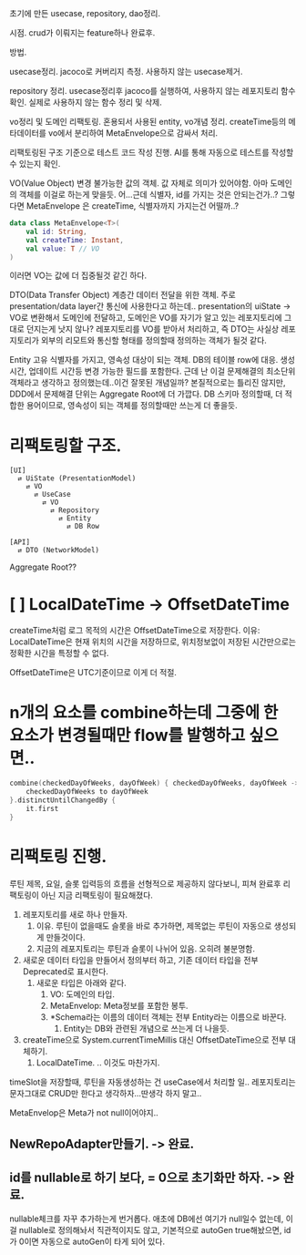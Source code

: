 초기에 만든 usecase, repository, dao정리.

시점. crud가 이뤄지는 feature하나 완료후.

방법.

usecase정리.
jacoco로 커버리지 측정.
사용하지 않는 usecase제거.

repository 정리.
usecase정리후 jacoco를 실행하여, 사용하지 않는 레포지토리 함수 확인.
실제로 사용하지 않는 함수 정리 및 삭제.

vo정리 및 도메인 리팩토링.
혼용되서 사용된 entity, vo개념 정리.
createTime등의 메타데이터를 vo에서 분리하여 MetaEnvelope으로 감싸서 처리.

리팩토링된 구조 기준으로 테스트 코드 작성 진행.
AI를 통해 자동으로 테스트를 작성할 수 있는지 확인.

VO(Value Object)
변경 불가능한 값의 객체.
값 자체로 의미가 있어야함.
아마 도메인의 객체를 이걸로 하는게 맞을듯.
어...근데 식별자, id를 가지는 것은 안되는건가..?
그렇다면 MetaEnvelope 은 createTime, 식별자까지 가지는건 어떨까..?
```kotlin
data class MetaEnvelope<T>(
    val id: String,
    val createTime: Instant,
    val value: T // VO
)
```
이러면 VO는 값에 더 집중될것 같긴 하다.

DTO(Data Transfer Object)
계층간 데이터 전달을 위한 객체.
주로 presentation/data layer간 통신에 사용한다고 하는데..
presentation의 uiState -> VO로 변환해서 도메인에 전달하고,
도메인은 VO를 자기가 알고 있는 레포지토리에 그대로 던지는게 낫지 않나?
레포지토리를 VO를 받아서 처리하고,
즉 DTO는 사실상 레포지토리가 외부의 리모트와 통신할 형태를 정의할때 정의하는 객체가 될것 같다.

Entity
고유 식별자를 가지고, 영속성 대상이 되는 객체.
DB의 테이블 row에 대응.
생성시간, 업데이트 시간등 변경 가능한 필드를 포함한다.
근데 난 이걸 문제해결의 최소단위객체라고 생각하고 정의했는데..이건 잘못된 개념일까?
본질적으로는 틀리진 않지만, DDD에서 문제해결 단위는 Aggregate Root에 더 가깝다.
DB 스키마 정의할때, 더 적합한 용어이므로, 영속성이 되는 객체를 정의할때만 쓰는게 더 좋을듯.

# 리팩토링할 구조.
```text
[UI] 
  ⇄ UiState (PresentationModel) 
    ⇄ VO 
      ⇄ UseCase 
        ⇄ VO 
          ⇄ Repository 
            ⇄ Entity 
              ⇄ DB Row

[API]
  ⇄ DTO (NetworkModel)
```
Aggregate Root??


# [ ] LocalDateTime -> OffsetDateTime
createTime처럼 로그 목적의 시간은 OffsetDateTime으로 저장한다.
이유: LocalDateTime은 현재 위치의 시간을 저장하므로, 
위치정보없이 저장된 시간만으로는 정확한 시간을 특정할 수 없다.

OffsetDateTime은 UTC기준이므로 이게 더 적절.

# n개의 요소를 combine하는데 그중에 한 요소가 변경될때만 flow를 발행하고 싶으면..
```kotlin
combine(checkedDayOfWeeks, dayOfWeek) { checkedDayOfWeeks, dayOfWeek ->
    checkedDayOfWeeks to dayOfWeek
}.distinctUntilChangedBy {
    it.first
}
```

# 리팩토링 진행.
루틴 제목, 요일, 슬롯 입력등의 흐름을 선형적으로 제공하지 않다보니,
피쳐 완료후 리팩토링이 아닌 지금 리팩토링이 필요해졌다.

1. 레포지토리를 새로 하나 만들자.
   1. 이유. 루틴이 없을때도 슬롯을 바로 추가하면, 제목없는 루틴이 자동으로 생성되게 만들것이다.
   2. 지금의 레포지토리는 루틴과 슬롯이 나뉘어 있음. 오히려 불분명함.
2. 새로운 데이터 타입을 만들어서 정의부터 하고, 기존 데이터 타입을 전부 Deprecated로 표시한다.
   1. 새로운 타입은 아래와 같다.
      1. VO: 도메인의 타입.
      2. MetaEnvelop: Meta정보를 포함한 봉투.
      3. *Schema라는 이름의 데이터 객체는 전부 Entity라는 이름으로 바꾼다.
         1. Entity는 DB와 관련된 개념으로 쓰는게 더 나을듯.
3. createTime으로 System.currentTimeMillis 대신 OffsetDateTime으로 전부 대체하기.
   1. LocalDateTime. .. 이것도 마찬가지.

timeSlot을 저장할때, 루틴을 자동생성하는 건 useCase에서 처리할 일..
레포지토리는 문자그대로 CRUD만 한다고 생각하자...딴생각 하지 말고..

MetaEnvelop은 Meta가 not null이어야지..

## NewRepoAdapter만들기. -> 완료.

## id를 nullable로 하기 보다, = 0으로 초기화만 하자. -> 완료.
nullable체크를 자꾸 추가하는게 번거롭다.
애초에 DB에선 여기가 null일수 없는데, 이걸 nullable로 정의해놔서 직관적이지도 않고,
기본적으로 autoGen true해놨으면, id가 0이면 자동으로 autoGen이 타게 되어 있다.


